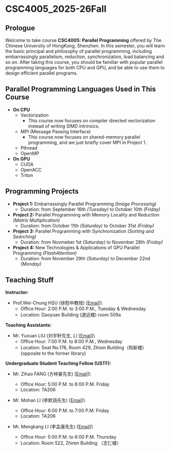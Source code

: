 # CSC4005_2025-26Fall

## Prologue

Welcome to take course **CSC4005: Parallel Programming** offered by The Chinese University of HongKong, Shenzhen. In this semester, you will learn the basic principal and philosophy of parallel programming, including embarrassingly parallelism, reduction, synchronization, load balancing and so on. After taking this course, you should be familiar with popular parallel programming languages for both CPU and GPU, and be able to use them to design efficient parallel programs.

## Parallel Programming Languages Used in This Course

- **On CPU**
  - Vectorization
    - This course now focuses on compiler directed vectorization instead of writing SIMD intrinsics.
  - MPI (Message Passing Interface)
    - This course now focuses on shared-memory parallel programming, and we just briefly cover MPI in Project 1.
  - Pthread
  - OpenMP
- **On GPU**
  - CUDA
  - OpenACC
  - Triton

## Programming Projects

- **Project 1:** Embarrassingly Parallel Programming *(Image Processing)*
  - Duration: from September 16th *(Tuesday)* to October 10th *(Friday)*
- **Project 2:** Parallel Programming with Memory Locality and Reduction *(Matrix Multiplication)*
  - Duration: from October 11th *(Saturday)* to October 31st *(Friday)*
- **Project 3:** Parallel Programming with Synchronization *(Sorting and Searching)*
  - Duration: from Novmeber 1st *(Saturday)* to November 28th *(Friday)*
- **Project 4:** New Technologies & Applications of GPU Parallel Programming *(FlashAttention)*
  - Duration: from November 29th *(Saturday)* to December 22nd *(Monday)*

## Teaching Stuff

**Instructor:**

- Prof.Wei-Chung HSU (徐慰中教授) [[Email](mailto:hsuweichung@cuhk.edu.cn)]\
  - Office Hour: 2:00 P.M. to 3:00 P.M., Tuesday & Wednesday
  - Location: Daoyuan Building (道远楼) room 509a

**Teaching Assistants:**
- Mr. Yuxuan LIU  (刘宇轩先生, *L*) [[Email](mailto:yuxuanliu1@link.cuhk.edu.cn)]\
  - Office Hour: 7:00 P.M. to 8:00 P.M., Wednesday
  - Location: Seat No.176, Room 429, Zhixin Building（知新楼） (opposite to the former library)

**Undergraduate Student Teaching Fellow (USTF):**
- Mr. Zihao FANG (方梓豪先生) [[Email](mailto:zihaofang1@link.cuhk.edu.cn)]\
  - Office Hour: 5:00 P.M. to 6:00 P.M. Friday
  - Location: TA206

- Mr. Mohan LI (李默涵先生)   [[Email](mailto:mohanli1@link.cuhk.edu.cn)]\
  - Office Hour: 6:00 P.M. to 7:00 P.M. Friday
  - Location: TA206

- Mr. Mengkang LI (李孟康先生) [[Email](mailto:mengkangli@link.cuhk.edu.cn)]\
  - Office Hour: 5:00 P.M. to 6:00 P.M. Thursday
  - Location: Room 522, Zhiren Building （志仁楼）
